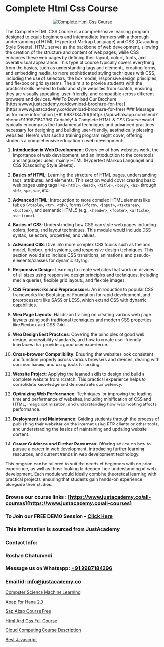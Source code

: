 # Complete Html Css Course

<p align="center">
  <a href="https://justacademy.co/course-detail/html-training">
    <img src="https://justacademy.co/storage2/course_image/1676636567_course_image.webp" alt="Complete Html Css Course">
  </a>
</p>
The Complete HTML CSS Course is a comprehensive learning program designed to equip beginners and intermediate learners with a thorough understanding of HTML (Hypertext Markup Language) and CSS (Cascading Style Sheets). HTML serves as the backbone of web development, allowing the creation of the structure and content of web pages, while CSS enhances these web pages by defining their layout, colors, fonts, and overall visual appearance. This type of course typically covers everything from the basics, such as understanding tags and elements, creating forms, and embedding media, to more sophisticated styling techniques with CSS, including the use of selectors, the box model, responsive design principles, and flexbox or grid systems. The aim is to provide students with the practical skills needed to build and style websites from scratch, ensuring they are visually appealing, user-friendly, and compatible across different browsers and devices.
### To Download Our Brochure [https://www.justacademy.co/download-brochure-for-free](https://www.justacademy.co/download-brochure-for-free)
### Message us for more information [+91 9987184296](https://api.whatsapp.com/send?phone=919987184296)
Certainly! A Complete HTML & CSS Course would typically encompass the fundamental techniques and advanced practices necessary for designing and building user-friendly, aesthetically pleasing websites. Here's what such a training program might cover, offering students a comprehensive education in web development:

1) **Introduction to Web Development**: Overview of how websites work, the importance of web development, and an introduction to the core tools and languages used, mainly HTML (Hypertext Markup Language) and CSS (Cascading Style Sheets).

2) **Basics of HTML**: Learning the structure of HTML pages, understanding tags, attributes, and elements. This section would cover creating basic web pages using tags like `<html>`, `<head>`, `<title>`, `<body>`, `<h1>` through `<h6>`, `<p>`, `<a>`, etc.

3) **Advanced HTML**: Introduction to more complex HTML elements like tables (`<table>`, `<tr>`, `<td>`), forms (`<form>`, `<input>`, `<textarea>`, `<button>`), and semantic HTML5 (e.g., `<header>`, `<footer>`, `<article>`, `<section>`).

4) **Basics of CSS**: Understanding how CSS can style web pages including colors, fonts, and layout techniques. This module would include CSS syntax, selectors, properties, and values.

5) **Advanced CSS**: Dive into more complex CSS topics such as the box model, flexbox, grid systems, and responsive design techniques. This section would also include CSS transitions, animations, and pseudo-elements/classes for dynamic styling.

6) **Responsive Design**: Learning to create websites that work on devices of all sizes using responsive design principles and techniques, including media queries, flexible grid layouts, and flexible images.

7) **CSS Frameworks and Preprocessors**: An introduction to popular CSS frameworks like Bootstrap or Foundation for rapid development, and preprocessors like SASS or LESS, which extend CSS with dynamic capabilities.

8) **Web Page Layouts**: Hands-on training on creating various web page layouts using both traditional techniques and modern CSS properties like Flexbox and CSS Grid.

9) **Web Design Best Practices**: Covering the principles of good web design, accessibility standards, and how to create user-friendly interfaces that provide a good user experience.

10) **Cross-browser Compatibility**: Ensuring that websites look consistent and function properly across various browsers and devices, dealing with common issues, and using tools for testing.

11) **Website Project**: Applying the learned skills to design and build a complete website from scratch. This practical experience helps to consolidate knowledge and demonstrate competency.

12) **Optimizing Web Performance**: Techniques for improving the loading time and performance of websites, including minification of CSS and HTML, image optimization, and understanding how web hosting affects performance.

13) **Deployment and Maintenance**: Guiding students through the process of publishing their websites on the internet using FTP clients or other tools, and understanding the basics of maintaining and updating website content.

14) **Career Guidance and Further Resources**: Offering advice on how to pursue a career in web development, introducing further learning resources, and current trends in web development technology.

This program can be tailored to suit the needs of beginners with no prior experience, as well as those looking to deepen their understanding of web development. Each module would ideally combine theoretical learning with practical projects, ensuring that students gain hands-on experience alongside their studies.

### Browse our course links : [https://www.justacademy.co/all-courses](https://www.justacademy.co/all-courses) 
### To Join our FREE DEMO Session - [Click Here](https://www.justacademy.co/register-for-course-demo)


### This information is sourced from JustAcademy
### Contact Info:
### Roshan Chaturvedi
### Message us on Whatsapp: [+91 9987184296](https://api.whatsapp.com/send?phone=919987184296)
### Email id: [info@justacademy.co](mailto:info@justacademy.co)
                
[Computer Science Machine Learning](https://www.linkedin.com/pulse/computer-science-machine-learning-justacademy-liverpool-9etzf?trackingId=1rK2CkgKHLuzMY9Qj2%2FbFQ%3D%3D&lipi=urn%3Ali%3Apage%3Ad_flagship3_company_admin%3B%2B7NXH4oxSQ2PhivsxtvsGw%3D%3D)

[Abap For Hana 2.0](https://www.linkedin.com/pulse/abap-hana-20-justacademy-mumbai-nehac/)

[Sap Abap Course Free](https://medium.com/@roneet705/sap-abap-course-free-a5c6111e8c31)

[Html And Css Full Course](https://medium.com/@ranepooja/html-and-css-full-course-a83b45f3bef9)

[Cloud Computing Course Description](https://justacademyin.github.io/justacademy/cloud-computing-course-description)

[Best Javascript](https://justacademyin.github.io/justacademy/best-javascript)

